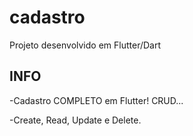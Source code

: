 # cadastro

Projeto desenvolvido em Flutter/Dart

## INFO

-Cadastro COMPLETO em Flutter! CRUD...

-Create, Read, Update e Delete.

